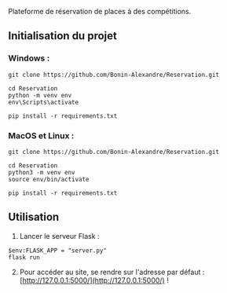 Plateforme de réservation de places à des compétitions.

## Initialisation du projet

### Windows :
```
git clone https://github.com/Bonin-Alexandre/Reservation.git

cd Reservation 
python -m venv env 
env\Scripts\activate

pip install -r requirements.txt
```

### MacOS et Linux :
```
git clone https://github.com/Bonin-Alexandre/Reservation.git

cd Reservation 
python3 -m venv env 
source env/bin/activate

pip install -r requirements.txt
```


## Utilisation

1. Lancer le serveur Flask :

```
$env:FLASK_APP = "server.py"
flask run
```

2. Pour accéder au site, se rendre sur l'adresse par défaut : [http://127.0.0.1:5000/](http://127.0.0.1:5000/) !
